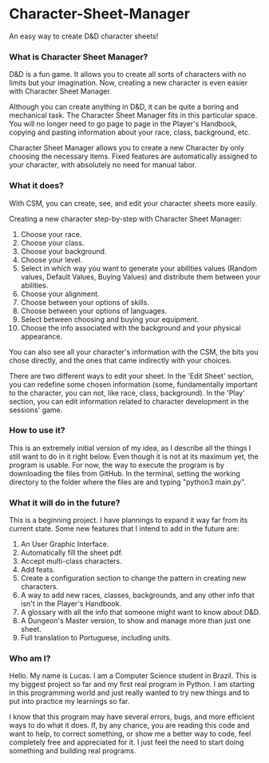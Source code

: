 # Character-Sheet-Manager
An easy way to create D&D character sheets!

### What is Character Sheet Manager?
D&D is a fun game. It allows you to create all sorts of characters with no
limits but your imagination. Now, creating a new character is even easier with
Character Sheet Manager.

Although you can create anything in D&D, it can be quite a boring and
mechanical task. The Character Sheet Manager fits in this particular space.
You will no longer need to go page to page in the Player's Handbook, copying
and pasting information about your race, class, background, etc.

Character Sheet Manager allows you to create a new Character by only choosing
the necessary items. Fixed features are automatically assigned to your
character, with absolutely no need for manual labor.

### What it does?
With CSM, you can create, see, and edit your character sheets more easily.

Creating a new character step-by-step with Character Sheet Manager:
1. Choose your race.
2. Choose your class.
3. Choose your background.
4. Choose your level.
5. Select in which way you want to generate your abilities values (Random
values, Default Values, Buying Values) and distribute them between your
abilities.
6. Choose your alignment.
7. Choose between your options of skills.
8. Choose between your options of languages.
9. Select between choosing and buying your equipment.
10. Choose the info associated with the background and your physical
appearance.

You can also see all your character's information with the CSM, the bits you
chose directly, and the ones that came indirectly with your choices.

There are two different ways to edit your sheet. In the 'Edit Sheet' section,
you can redefine some chosen information (some, fundamentally important to
the character, you can not, like race, class, background). In the 'Play'
section, you can edit information related to character development in the
sessions' game.

### How to use it?
This is an extremely initial version of my idea, as I describe all the things
I still want to do in it right below. Even though it is not at its
maximum yet, the program is usable. For now, the way to execute the program
is by downloading the files from GitHub. In the terminal, setting the working
directory to the folder where the files are and typing "python3 main.py". 

### What it will do in the future?
This is a beginning project. I have plannings to expand it way far from its
current state. Some new features that I intend to add in the future are:
1. An User Graphic Interface.
2. Automatically fill the sheet pdf.
3. Accept multi-class characters.
4. Add feats.
5. Create a configuration section to change the pattern in creating new
characters.
6. A way to add new races, classes, backgrounds, and any other info that
isn't in the Player's Handbook.
7. A glossary with all the info that someone might want to know about D&D.
8. A Dungeon's Master version, to show and manage more than just one sheet.
9. Full translation to Portuguese, including units.

### Who am I?
Hello. My name is Lucas. I am a Computer Science student in Brazil. This is
my biggest project so far and my first real program in Python. I am starting
in this programming world and just really wanted to try new things and to put
into practice my learnings so far.

I know that this program may have several errors, bugs, and more efficient
ways to do what it does. If, by any chance, you are reading this code and want
to help, to correct something, or show me a better way to code, feel completely
free and appreciated for it. I just feel the need to start doing
something and building real programs.
